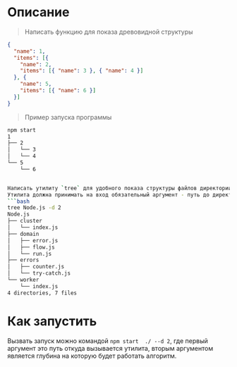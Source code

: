 # Описание
> Написать функцию для показа древовидной структуры
```json
{
  "name": 1,
  "items": [{
    "name": 2,
    "items": [{ "name": 3 }, { "name": 4 }]
  }, {
    "name": 5,
    "items": [{ "name": 6 }]
  }]
}
```
> Пример запуска программы
```bash
npm start
1
├── 2
│   └── 3
│   └── 4
└── 5
    └── 6


Написать утилиту `tree` для удобного показа структуры файлов директории.
Утилита должна принимать на вход обязательный аргумент - путь до директории для показа ее структуры. Также она должна понимать опцию глубину показа `--depth, -d` с числом в качестве значения.
```bash
tree Node.js -d 2
Node.js
├── cluster
│   └── index.js
├── domain
│   ├── error.js
│   ├── flow.js
│   └── run.js
├── errors
│   ├── counter.js
│   └── try-catch.js
└── worker
    └── index.js
4 directories, 7 files
```

# Как запустить
Вызвать запуск можно командой ```npm start  ./ --d 2```, где первый аргумент это путь откуда вызывается утилита,
вторым аргументом является глубина на которую будет работать алгоритм.
